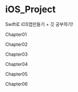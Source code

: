 # iOS_Project

Swift로 iOS앱만들기 + 깃 공부하기!

Chapter01

Chapter02

Chapter03

Chapter04

Chapter05

Chapter06
